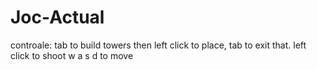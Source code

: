 # Joc-Actual
controale: tab to build towers then left click to place, tab to exit that.
left click to shoot
w a s d to move
